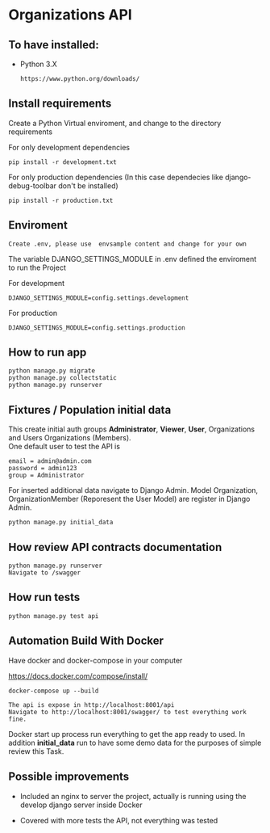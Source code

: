 # Organizations API

## To have installed:

- Python 3.X

  ```
  https://www.python.org/downloads/
  ```

## Install requirements

Create a Python Virtual enviroment, and change to the directory
requirements

For only development dependencies

```
pip install -r development.txt
```

For only production dependencies (In this case dependecies like django-debug-toolbar don't be installed)

```
pip install -r production.txt
```

## Enviroment

```
Create .env, please use  envsample content and change for your own
```

The variable DJANGO_SETTINGS_MODULE in .env defined the enviroment to run
the Project

For development

```
DJANGO_SETTINGS_MODULE=config.settings.development
```

For production

```
DJANGO_SETTINGS_MODULE=config.settings.production
```

## How to run app

```
python manage.py migrate
python manage.py collectstatic
python manage.py runserver
```

## Fixtures / Population initial data

This create initial auth groups **Administrator**, **Viewer**, **User**,
Organizations and Users Organizations (Members).<br>
One default user to test the API is

```
email = admin@admin.com
password = admin123
group = Administrator
```

For inserted additional data navigate to Django Admin. Model Organization, OrganizationMember (Reporesent the User Model) are register in Django Admin.

```
python manage.py initial_data
```

## How review API contracts documentation


```
python manage.py runserver
Navigate to /swagger
```


## How run tests

```
python manage.py test api
```

## Automation Build With Docker
Have docker and docker-compose in your computer

https://docs.docker.com/compose/install/
```
docker-compose up --build

The api is expose in http://localhost:8001/api
Navigate to http://localhost:8001/swagger/ to test everything work fine.
```


Docker start up process run everything to get the app ready to used. In
addition **initial_data** run to have some demo data for the purposes
of simple review this Task.

## Possible improvements
- Included an nginx to server the project, actually is running
using the develop django server inside Docker

- Covered with more tests the API, not everything was tested 